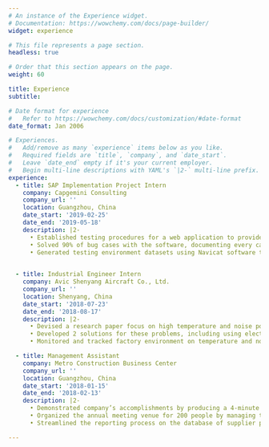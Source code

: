 ```yaml
---
# An instance of the Experience widget.
# Documentation: https://wowchemy.com/docs/page-builder/
widget: experience

# This file represents a page section.
headless: true

# Order that this section appears on the page.
weight: 60

title: Experience
subtitle:

# Date format for experience
#   Refer to https://wowchemy.com/docs/customization/#date-format
date_format: Jan 2006

# Experiences.
#   Add/remove as many `experience` items below as you like.
#   Required fields are `title`, `company`, and `date_start`.
#   Leave `date_end` empty if it's your current employer.
#   Begin multi-line descriptions with YAML's `|2-` multi-line prefix.
experience:
  - title: SAP Implementation Project Intern
    company: Capgemini Consulting
    company_url: ''
    location: Guangzhou, China
    date_start: '2019-02-25'
    date_end: '2019-05-18'
    description: |2-
      •	Established testing procedures for a web application to provide easy access to the ERP system on WeChat
      •	Solved 90% of bug cases with the software, documenting every case on the error report for follow-ups
      •	Generated testing environment datasets using Navicat software to manipulate MySQL database

        
  - title: Industrial Engineer Intern
    company: Avic Shenyang Aircraft Co., Ltd. 
    company_url: ''
    location: Shenyang, China
    date_start: '2018-07-23'
    date_end: '2018-08-17'
    description: |2-
      •	Devised a research paper focus on high temperature and noise pollution in the factory
      •	Developed 2 solutions for these problems, including using electric power, air conditioners
      •	Monitored and tracked factory environment on temperature and noise using thermometer and decibel meter

  - title: Management Assistant
    company: Metro Construction Business Center
    company_url: ''
    location: Guangzhou, China
    date_start: '2018-01-15'
    date_end: '2018-02-13'
    description: |2-
      •	Demonstrated company’s accomplishments by producing a 4-minute video presentation  
      •	Organized the annual meeting venue for 200 people by managing the audio and video setup
      •	Streamlined the reporting process on the database of supplier project progress information

---
```

